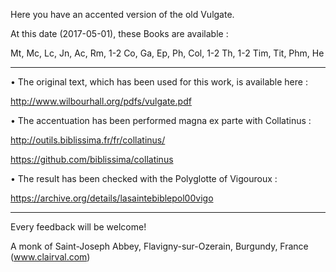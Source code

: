 Here you have an accented version of the old Vulgate.

At this date (2017-05-01), these Books are available :

Mt, Mc, Lc, Jn, Ac, Rm, 1-2 Co, Ga, Ep, Ph, Col, 1-2 Th, 1-2 Tim, Tit, Phm, He

------------

• The original text, which has been used for this work, is available here :

http://www.wilbourhall.org/pdfs/vulgate.pdf

• The accentuation has been performed magna ex parte with Collatinus :

http://outils.biblissima.fr/fr/collatinus/

https://github.com/biblissima/collatinus

• The result has been checked with the Polyglotte of Vigouroux :

https://archive.org/details/lasaintebiblepol00vigo

------------

Every feedback will be welcome!

A monk of Saint-Joseph Abbey, Flavigny-sur-Ozerain, Burgundy, France (www.clairval.com)
